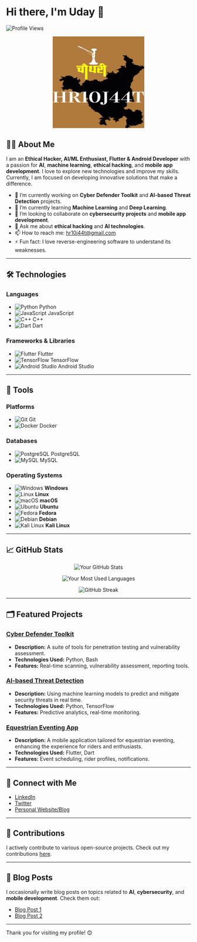 # Hi there, I'm Uday 👋

![Profile Views](https://komarev.com/ghpvc/?username=HR10J44T&color=blueviolet)

<p align="center">
    <img src="https://github.com/HR10J44T/HR10J44T/blob/main/HR10J44T.png" alt="HR10J44T Banner" height="250" width="250"/> <!-- Replace with your image URL -->
</p>

## 👨‍💻 About Me

I am an **Ethical Hacker, AI/ML Enthusiast, Flutter & Android Developer** with a passion for **AI**, **machine learning**, **ethical hacking**, and **mobile app development**. I love to explore new technologies and improve my skills. Currently, I am focused on developing innovative solutions that make a difference.

- 🔭 I’m currently working on **Cyber Defender Toolkit** and **AI-based Threat Detection** projects.
- 🌱 I’m currently learning **Machine Learning** and **Deep Learning**.
- 👯 I’m looking to collaborate on **cybersecurity projects** and **mobile app development**.
- 💬 Ask me about **ethical hacking** and **AI technologies**.
- 📫 How to reach me: [hr10j44t@gmail.com](mailto:hr10j44t@gmail.com)
- ⚡ Fun fact: I love reverse-engineering software to understand its weaknesses.

---

## 🛠️ Technologies

### Languages
- ![Python](https://img.shields.io/badge/-Python-3776AB?style=flat&logo=python&logoColor=white) Python
- ![JavaScript](https://img.shields.io/badge/-JavaScript-F7DF1E?style=flat&logo=javascript&logoColor=black) JavaScript
- ![C++](https://img.shields.io/badge/-C++-00599C?style=flat&logo=c%2B%2B&logoColor=white) C++
- ![Dart](https://img.shields.io/badge/-Dart-01579B?style=flat&logo=dart&logoColor=white) Dart

### Frameworks & Libraries
- ![Flutter](https://img.shields.io/badge/-Flutter-02569B?style=flat&logo=flutter&logoColor=white) Flutter
- ![TensorFlow](https://img.shields.io/badge/-TensorFlow-FF6F00?style=flat&logo=tensorflow&logoColor=white) TensorFlow
- ![Android Studio](https://img.shields.io/badge/-Android%20Studio-3DDC84?style=flat&logo=android-studio&logoColor=white) Android Studio

---

## 🧰 Tools

### Platforms
- ![Git](https://img.shields.io/badge/-Git-F05032?style=flat&logo=git&logoColor=white) Git
- ![Docker](https://img.shields.io/badge/-Docker-2496ED?style=flat&logo=docker&logoColor=white) Docker

### Databases
- ![PostgreSQL](https://img.shields.io/badge/-PostgreSQL-336791?style=flat&logo=postgresql&logoColor=white) PostgreSQL
- ![MySQL](https://img.shields.io/badge/-MySQL-4479A1?style=flat&logo=mysql&logoColor=white) MySQL

### Operating Systems
- ![Windows](https://img.shields.io/badge/-Windows-0078D6?style=flat&logo=windows&logoColor=white) **Windows**
- ![Linux](https://img.shields.io/badge/-Linux-FCC624?style=flat&logo=linux&logoColor=black) **Linux**
- ![macOS](https://img.shields.io/badge/-macOS-000000?style=flat&logo=apple&logoColor=white) **macOS**
- ![Ubuntu](https://img.shields.io/badge/-Ubuntu-E95420?style=flat&logo=ubuntu&logoColor=white) **Ubuntu**
- ![Fedora](https://img.shields.io/badge/-Fedora-294172?style=flat&logo=fedora&logoColor=white) **Fedora**
- ![Debian](https://img.shields.io/badge/-Debian-A81D24?style=flat&logo=debian&logoColor=white) **Debian**
- ![Kali Linux](https://img.shields.io/badge/-Kali%20Linux-557C94?style=flat&logo=kali-linux&logoColor=white) **Kali Linux**


---

## 📈 GitHub Stats

<div align="center">

![Your GitHub Stats](https://github-readme-stats.vercel.app/api?username=HR10J44T&show_icons=true&theme=github-dark)

![Your Most Used Languages](https://github-readme-stats.vercel.app/api/top-langs/?username=HR10J44T&layout=compact&theme=github-dark)

![GitHub Streak](https://git-streak-stats.herokuapp.com/?user=HR10J44T&theme=github-dark&date_format=j%20M%5B%20Y%5D)

</div>


---

## 🗂️ Featured Projects

### [Cyber Defender Toolkit](https://github.com/HR10J44T/Cyber-Defender-Toolkit)
- **Description:** A suite of tools for penetration testing and vulnerability assessment.
- **Technologies Used:** Python, Bash
- **Features:** Real-time scanning, vulnerability assessment, reporting tools.

### [AI-based Threat Detection](https://github.com/HR10J44T/AI-Threat-Detection)
- **Description:** Using machine learning models to predict and mitigate security threats in real time.
- **Technologies Used:** Python, TensorFlow
- **Features:** Predictive analytics, real-time monitoring.

### [Equestrian Eventing App](https://github.com/HR10J44T/Equestrian-App)
- **Description:** A mobile application tailored for equestrian eventing, enhancing the experience for riders and enthusiasts.
- **Technologies Used:** Flutter, Dart
- **Features:** Event scheduling, rider profiles, notifications.

---

## 🤝 Connect with Me

- [LinkedIn](https://www.linkedin.com/in/yourprofile)
- [Twitter](https://twitter.com/yourhandle)
- [Personal Website/Blog](https://yourwebsite.com)

---

## 🌟 Contributions

I actively contribute to various open-source projects. Check out my contributions [here](https://github.com/HR10J44T?tab=repositories).

---

## 📝 Blog Posts

I occasionally write blog posts on topics related to **AI**, **cybersecurity**, and **mobile development**. Check them out:

- [Blog Post 1](https://yourblog.com/post1)
- [Blog Post 2](https://yourblog.com/post2)

---

Thank you for visiting my profile! 😊
